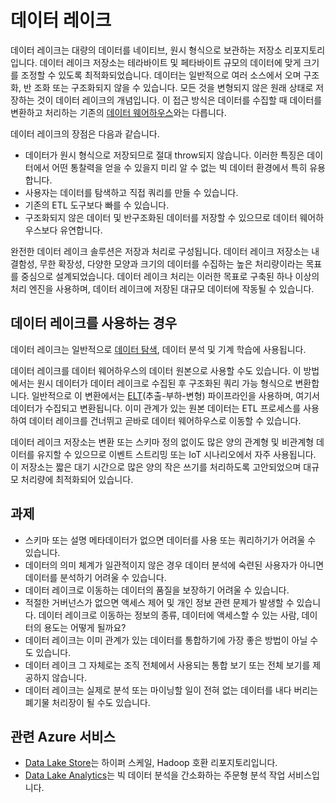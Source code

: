 # <a name="data-lakes"></a>데이터 레이크

데이터 레이크는 대량의 데이터를 네이티브, 원시 형식으로 보관하는 저장소 리포지토리입니다. 데이터 레이크 저장소는 테라바이트 및 페타바이트 규모의 데이터에 맞게 크기를 조정할 수 있도록 최적화되었습니다. 데이터는 일반적으로 여러 소스에서 오며 구조화, 반 조화 또는 구조화되지 않을 수 있습니다. 모든 것을 변형되지 않은 원래 상태로 저장하는 것이 데이터 레이크의 개념입니다. 이 접근 방식은 데이터를 수집할 때 데이터를 변환하고 처리하는 기존의 [데이터 웨어하우스](../relational-data/data-warehousing.md)와는 다릅니다.

데이터 레이크의 장점은 다음과 같습니다.

- 데이터가 원시 형식으로 저장되므로 절대 throw되지 않습니다. 이러한 특징은 데이터에서 어떤 통찰력을 얻을 수 있을지 미리 알 수 없는 빅 데이터 환경에서 특히 유용합니다.
- 사용자는 데이터를 탐색하고 직접 쿼리를 만들 수 있습니다.
- 기존의 ETL 도구보다 빠를 수 있습니다.
- 구조화되지 않은 데이터 및 반구조화된 데이터를 저장할 수 있으므로 데이터 웨어하우스보다 유연합니다.

완전한 데이터 레이크 솔루션은 저장과 처리로 구성됩니다. 데이터 레이크 저장소는 내결함성, 무한 확장성, 다양한 모양과 크기의 데이터를 수집하는 높은 처리량이라는 목표를 중심으로 설계되었습니다. 데이터 레이크 처리는 이러한 목표로 구축된 하나 이상의 처리 엔진을 사용하며, 데이터 레이크에 저장된 대규모 데이터에 작동될 수 있습니다.

## <a name="when-to-use-a-data-lake"></a>데이터 레이크를 사용하는 경우

데이터 레이크는 일반적으로 [데이터 탐색](./interactive-data-exploration.md), 데이터 분석 및 기계 학습에 사용됩니다.

데이터 레이크를 데이터 웨어하우스의 데이터 원본으로 사용할 수도 있습니다. 이 방법에서는 원시 데이터가 데이터 레이크로 수집된 후 구조화된 쿼리 가능 형식으로 변환합니다. 일반적으로 이 변환에서는 [ELT](../relational-data/etl.md#extract-load-and-transform-elt)(추출-부하-변형) 파이프라인을 사용하며, 여기서 데이터가 수집되고 변환됩니다. 이미 관계가 있는 원본 데이터는 ETL 프로세스를 사용하여 데이터 레이크를 건너뛰고 곧바로 데이터 웨어하우스로 이동할 수 있습니다.

데이터 레이크 저장소는 변환 또는 스키마 정의 없이도 많은 양의 관계형 및 비관계형 데이터를 유지할 수 있으므로 이벤트 스트리밍 또는 IoT 시나리오에서 자주 사용됩니다. 이 저장소는 짧은 대기 시간으로 많은 양의 작은 쓰기를 처리하도록 고안되었으며 대규모 처리량에 최적화되어 있습니다.

## <a name="challenges"></a>과제

- 스키마 또는 설명 메타데이터가 없으면 데이터를 사용 또는 쿼리하기가 어려울 수 있습니다.
- 데이터의 의미 체계가 일관적이지 않은 경우 데이터 분석에 숙련된 사용자가 아니면 데이터를 분석하기 어려울 수 있습니다.
- 데이터 레이크로 이동하는 데이터의 품질을 보장하기 어려울 수 있습니다.
- 적절한 거버넌스가 없으면 액세스 제어 및 개인 정보 관련 문제가 발생할 수 있습니다. 데이터 레이크로 이동하는 정보의 종류, 데이터에 액세스할 수 있는 사람, 데이터의 용도는 어떻게 될까요?
- 데이터 레이크는 이미 관계가 있는 데이터를 통합하기에 가장 좋은 방법이 아닐 수도 있습니다.
- 데이터 레이크 그 자체로는 조직 전체에서 사용되는 통합 보기 또는 전체 보기를 제공하지 않습니다.
- 데이터 레이크는 실제로 분석 또는 마이닝할 일이 전혀 없는 데이터를 내다 버리는 폐기물 처리장이 될 수도 있습니다.

## <a name="relevant-azure-services"></a>관련 Azure 서비스

- [Data Lake Store](/azure/data-lake-store/)는 하이퍼 스케일, Hadoop 호환 리포지토리입니다.
- [Data Lake Analytics](/azure/data-lake-analytics/)는 빅 데이터 분석을 간소화하는 주문형 분석 작업 서비스입니다.
